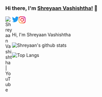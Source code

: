 ### Hi there, I'm [Shreyaan Vashishtha!](https://shreyaan.tech) 👋

<a href="https://youtube.com/shreyaanvashishtha">
  <img align="left" alt="Shreyaan Vashishtha | YouTube" width="21px" src="https://www.youtube.com/about/static/svgs/icons/brand-resources/YouTube_icon_full-color.svg?cache=f2ec7a5" />
</a>
<a href="https://twitter.com/shreyaanoneplus">
  <img align="left" alt="Shreyaan Vashishtha | Twitter" width="21px" src="https://raw.githubusercontent.com/ShreyaanVashishtha/ShreyaanVashishtha/main/Logo%20blue.svg" />
</a>
<a href="https://instagram.com/shreyaanvashishtha">
  <img align="left" alt="Shreyaan Vashishtha | Instagram" width="21px" src="https://raw.githubusercontent.com/ShreyaanVashishtha/ShreyaanVashishtha/main/Instagram_Glyph_Gradient_RGB.png" />
</a>

<br />
<br />

Hi, I'm Shreyaan Vashishtha

  <img align="center" src="https://github-readme-stats.vercel.app/api?username=shreyaanvashishtha&show_icons=true&include_all_commits=true&theme=dark" alt="Shreyaan's github stats" />
  
  <br>
  
![Top Langs](https://github-readme-stats.vercel.app/api/top-langs/?username=shreyaanvashishtha)

<br>
